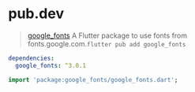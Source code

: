 # pub.dev

> [google_fonts](https://pub.dev/packages/google_fonts/install) A Flutter package to use fonts from fonts.google.com.`flutter pub add google_fonts`

```yaml
dependencies:
  google_fonts: ^3.0.1
```

```dart
import 'package:google_fonts/google_fonts.dart';
```
